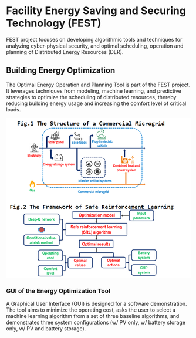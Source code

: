 # Facility Energy Saving and Securing Technology (FEST)
FEST project focuses on developing algorithmic tools and techniques for analyzing cyber-physical security, 
and optimal scheduling, operation and planning of Distributed Energy Resources (DER). 
## Building Energy Optimization
The Optimal Energy Operation and Planning Tool is part of the FEST project. 
It leverages techniques from modeling, machine learning, and predictive strategies to optimize the scheduling of distributed resources, thereby reducing building energy usage and increasing the comfort level of critical loads.

![](https://github.com/csun31/FEST/blob/main/Fig3.png?raw=true)

### GUI of the Energy Optimization Tool
A Graphical User Interface (GUI) is designed for a software demonstration. The tool aims to minimize the operating cost, asks the user to select a machine learning algorithm from a set of three baseline algorithms, and demonstrates three system configurations (w/ PV only, w/ battery storage only, w/ PV and battery storage). 


